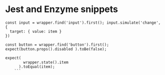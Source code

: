 # Jest and Enzyme snippets

```
const input = wrapper.find('input').first(); input.simulate('change', {
  target: { value: item } 
})
```

```
const button = wrapper.find('button').first(); 
expect(button.props().disabled ).toBe(false);
```

```
expect(
        wrapper.state().item
      ).toEqual(item);
    ```
